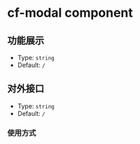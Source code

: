 # cf-modal component

## 功能展示

- Type: `string`
- Default: `/`

## 对外接口

- Type: `string`
- Default: `/`


<demo-component />

<script>
</script>
### 使用方式 <Badge text="beta" type="warning"/> <Badge text="默认主题"/>
